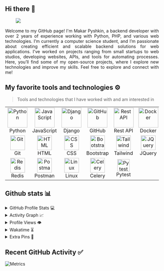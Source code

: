 ## Hi there 👋

<div align="justify">


&nbsp;&nbsp;&nbsp;&nbsp;&nbsp;&nbsp;&nbsp;&nbsp;
<a href="https://t.me/pyshkinmm/">
<img src="https://img.shields.io/badge/telegram-2CA5E0?style=for-the-badge&logo=telegram&logoColor=white">
</a>
</div>
<p></p>
<p align="justify">
Welcome to my GitHub page! I'm Makar Pyshkin, a backend developer with over 2 years of experience working with Python, PHP, and various web technologies. I’m currently a computer science student, and I’m passionate about creating efficient and scalable backend solutions for web applications. I've worked on projects ranging from small startups to web studios, developing websites, APIs, and tools for automating processes. Here, you’ll find some of my open-source projects, where I explore new technologies and improve my skills. Feel free to explore and connect with me!

</p>

## My favorite tools and technologies ⚙️

> Tools and technologies that I have worked with and am interested in

<table>
  <tr>
    <td align="center" width="96">
      <img src="https://techstack-generator.vercel.app/python-icon.svg" alt="Python" width="65" height="65" />
      <br>Python
    </td>
    <td align="center" width="96">
      <img src="https://techstack-generator.vercel.app/js-icon.svg" alt="JavaScript" width="65" height="65" />
      <br>JavaScript
    </td>
    <td align="center" width="96">
      <img src="https://techstack-generator.vercel.app/django-icon.svg" alt="Django" width="65" height="65" />
      <br>Django
    </td>
    <td align="center" width="96">
      <img src="https://techstack-generator.vercel.app/github-icon.svg" alt="GitHub" width="65" height="65" />
      <br>GitHub
    </td>
    <td align="center" width="96">
      <img src="https://techstack-generator.vercel.app/restapi-icon.svg" alt="Rest API" width="65" height="65" />
      <br>Rest API
    </td>
    <td align="center" width="96">
      <img src="https://techstack-generator.vercel.app/docker-icon.svg" alt="Docker" width="65" height="65" />
      <br>Docker
    </td>
    <td align="center" width="96">
      <img src="https://techstack-generator.vercel.app/nginx-icon.svg" alt="Nginx" width="50" height="50" />
      <br>Nginx
    </td>
  </tr>
  <tr>
    <td align="center" width="96">
      <img src="https://skillicons.dev/icons?i=git" alt="Git" width="48" height="48" />
      <br>Git
    </td>
    <td align="center" width="96">
      <img src="https://skillicons.dev/icons?i=html" alt="HTML" width="48" height="48" />
      <br>HTML
    </td>
    <td align="center" width="96">
      <img src="https://skillicons.dev/icons?i=css" alt="CSS" width="48" height="48" />
      <br>CSS
    </td>
    <td align="center" width="96">
      <img src="https://skillicons.dev/icons?i=bootstrap" alt="Bootstrap" width="48" height="48" />
      <br>Bootstrap
    </td>
    <td align="center" width="96">
      <img src="https://skillicons.dev/icons?i=tailwind" alt="Tailwind" width="48" height="48" />
      <br>Tailwind
    </td>
    <td align="center" width="96">
      <img src="https://skillicons.dev/icons?i=jquery" alt="JQuery" width="48" height="48" />
      <br>JQuery
    </td>
    <td align="center" width="96">
      <img src="https://skillicons.dev/icons?i=postgres" alt="PostgreSQL" width="48" height="48" />
      <br>PostgreSQL
    </td>
  </tr>
  <tr>
    <td align="center" width="96">
      <img src="https://skillicons.dev/icons?i=redis" alt="Redis" width="48" height="48" />
      <br>Redis
    </td>
    <td align="center" width="96">
      <img src="https://skillicons.dev/icons?i=postman" alt="Postman" width="48" height="48" />
      <br>Postman
    </td>
    <td align="center" width="96">
      <img src="https://skillicons.dev/icons?i=linux" alt="Linux" width="48" height="48" />
      <br>Linux
    </td>
    <td align="center" width="96">
      <img src="https://upload.wikimedia.org/wikipedia/commons/1/19/Celery_logo.png" alt="Celery" width="48" height="48" />
      <br>Celery
    </td>
    <td align="center" width="96">
      <img src="https://bruhin.software/img/logos/pytest.svg" alt="Pytest" width="40" height="40" />
      <br>Pytest
    </td>
    <td align="center" width="96"></td>
    <td align="center" width="96"></td>
  </tr>
</table>

## Github stats 📊

<details>
  <summary>GitHub Profile Stats 💻</summary>
  <br/>
    <a href="https://github.com/anuraghazra/github-readme-stats"><img alt="MakarSux's Github Stats" src="https://github-readme-stats.vercel.app/api/?username=MakarSux&show_icons=true&count_private=true&theme=default&hide_border=true&bg_color=fff&title_color=00E676&icon_color=00E676" height="192px"/></a>
  <a href="https://github.com/anuraghazra/github-readme-stats"><img alt="MakarSux's Top Languages" src="https://github-readme-stats.vercel.app/api/top-langs/?username=MakarSux&langs_count=8&layout=compact&theme=default&hide_border=true&bg_color=fff&title_color=000&icon_color=000&hide=Jupyter%20Notebook" height="192px"/></a>
  <br/>
</details>

<details>
  <summary>Activity Graph 📈</summary>
  <br/>

[![Ashutosh's github activity graph](https://github-readme-activity-graph.vercel.app/graph?username=MakarSux&bg_color=ffffff&color=000000&line=04e61b&point=403d3d&area=true&hide_border=true)](https://github.com/ashutosh00710/github-readme-activity-graph)

</details>


<details>
  <summary>Profile Views 👁️</summary>
  <br/>
  <img src="https://komarev.com/ghpvc/?username=MakarSux&label=PROFILE+VIEWS&style=for-the-badge&color=brightgreen">

</details>


<details>
  <summary>Wakatime ⏳</summary>
  <br/>
  <img src="https://wakatime.com/share/@MakarSux/d6dcb7a2-5e70-49f5-ae5c-39405f92ffb3.png">
  <br/>
  <br/>
  <br/>

  <img src="https://wakatime.com/share/@MakarSux/b43da924-55df-4315-897d-e4dd9fb798f9.png">
</details>


<details>
  <summary>Extra Pins 📌</summary>
  <br/>
  <a href="https://github.com/MakarSux/Demo-Exam">
  <img align="center" src="https://github-readme-stats.vercel.app/api/pin/?username=MakarSux&repo=Lorem-Farsi&theme=default" />
</a>
  <br/>
  <br/>
 
   <a href="https://github.com/MakarSux/ Flask-Vue-CRUD">
  <img align="center" src="https://github-readme-stats.vercel.app/api/pin/?username=MakarSux&repo=Happier&theme=default" />
</a>
  <br/>
  <br/>
 
   <a href="https://github.com/MakarSux/src">
  <img align="center" src="https://github-readme-stats.vercel.app/api/pin/?username=MakarSux&repo=telegram-bot-template&theme=default" />
 </a>


   <br/>
  <br/>
 
   <a href="https://github.com/MakarSux/Vue-add-employee">
  <img align="center" src="https://github-readme-stats.vercel.app/api/pin/?username=MakarSux&repo=personal-site&theme=default" />
 </a>
 
</details>

## Recent GitHub Activity ✅

![Metrics](https://metrics.lecoq.io/MakarSux?template=classic&base.header=0&base.activity=0&base.community=0&base.repositories=0&base.metadata=0&activity=1&base=header%2C%20activity%2C%20community%2C%20repositories%2C%20metadata&base.indepth=false&base.hireable=false&base.skip=false&activity=false&activity.limit=5&activity.load=300&activity.days=14&activity.visibility=all&activity.timestamps=true&activity.filter=all&config.timezone=Asia%2FTehran)
